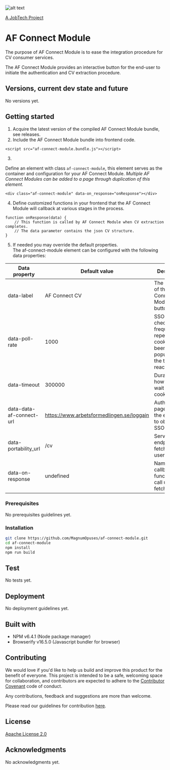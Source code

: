 ![alt text][logo]

[logo]: https://github.com/MagnumOpuses/project-meta/blob/master/img/jobtechdev_black.png "JobTech dev logo"
[A JobTech Project](https://www.jobtechdev.se)

# AF Connect Module

The purpose of AF Connect Module is to ease the integration procedure for CV consumer services.

The AF Connect Module provides an interactive button for the end-user to initiate the authentication and CV extraction procedure.

## Versions, current dev state and future

No versions yet.

## Getting started

1. Acquire the latest version of the compiled AF Connect Module bundle, see releases.
2. Include the AF Connect Module bundle into frontend code.
```
<script src="af-connect-module.bundle.js"></script>
```
3. 
Define an element with class `af-connect-module`, this element serves as the container and configuration for your AF Connect Module.
_Multiple AF Connect Modules can be added to a page through duplication of this element._
```
<div class="af-connect-module" data-on_response="onResponse"></div>
```
4. Define customized functions in your frontend that the AF Connect Module will callback at various stages in the process.
```
function onResponse(data) {
    // This function is called by AF Connect Module when CV extraction completes.
    // The data parameter contains the json CV structure.
}
```
5. If needed you may override the default properties.  
The af-connect-module element can be configured with the following data properties:

| Data property            | Default value                             | Description                                                                                    |
| ------------------------ | ----------------------------------------- | ---------------------------------------------------------------------------------------------- |
| data-label               | AF Connect CV                             | The text label of the AF Connect Module button.                                                |
| data-poll-rate           | 1000                                      | SSO cookie checking frequency, repeats until cookie has been populated or the timeout reached. |
| data-timeout             | 300000                                    | Duration of how long to wait for SSO cookie.                                                   |
| data-data-af-connect-url | https://www.arbetsformedlingen.se/loggain | Authentication page url for the end-user to obtain their SSO cookie.                           |
| data-portability_url     | /cv                                       | Service endpoint to fetch end-user CV from.                                                    |
| data-on-response         | undefined                                 | Name of callback function to call upon fetched CV.                                             |

### Prerequisites

No prerequisites guidelines yet.

### Installation

```bash
git clone https://github.com/MagnumOpuses/af-connect-module.git
cd af-connect-module
npm install
npm run build
```

## Test

No tests yet.

## Deployment

No deployment guidelines yet.

## Built with

- NPM v6.4.1 (Node package manager)
- Browserify v16.5.0 (Javascript bundler for browser)

## Contributing

We would love if you'd like to help us build and improve this product for the benefit of everyone. This project is intended to be a safe, welcoming space for collaboration, and contributors are expected to adhere to the [Contributor Covenant](http://contributor-covenant.org/) code of conduct.

Any contributions, feedback and suggestions are more than welcome.

Please read our guidelines for contribution [here](CONTRIBUTING_TEMPLATE.md).

## License

[Apache License 2.0](LICENSE.md)

## Acknowledgments

No acknowledgments yet.
